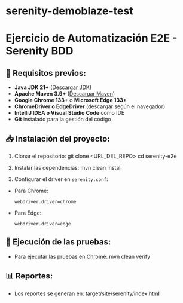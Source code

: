 # serenity-demoblaze-test
# Ejercicio de Automatización E2E - Serenity BDD

## 📌 Requisitos previos:
- **Java JDK 21+** ([Descargar JDK](https://adoptium.net/))
- **Apache Maven 3.9+** ([Descargar Maven](https://maven.apache.org/download.cgi))
- **Google Chrome 133+** o **Microsoft Edge 133+**
- **ChromeDriver o EdgeDriver** (descargar según el navegador)
- **IntelliJ IDEA o Visual Studio Code** como IDE
- **Git** instalado para la gestión del código

## 📥 Instalación del proyecto:
1. Clonar el repositorio:
git clone <URL_DEL_REPO> cd serenity-e2e

2. Instalar las dependencias:
mvn clean install

3. Configurar el driver en `serenity.conf`:
- Para Chrome:
  ```
  webdriver.driver=chrome
  ```
- Para Edge:
  ```
  webdriver.driver=edge
  ```

## 🚀 Ejecución de las pruebas:
- Para ejecutar las pruebas en Chrome:
mvn clean verify


## 📊 Reportes:
- Los reportes se generan en:
target/site/serenity/index.html
